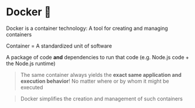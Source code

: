 # Docker 🐋

Docker is a container technology: A tool for creating and managing containers

Container = A standardized unit of software

A package of code **and** dependencies to run that code (e.g. Node.js code + the Node.js runtime)

> The same container always yields the **exact same application and execution behavior**! No matter where or by whom it might be executed

> Docker simplifies the creation and management of such containers
